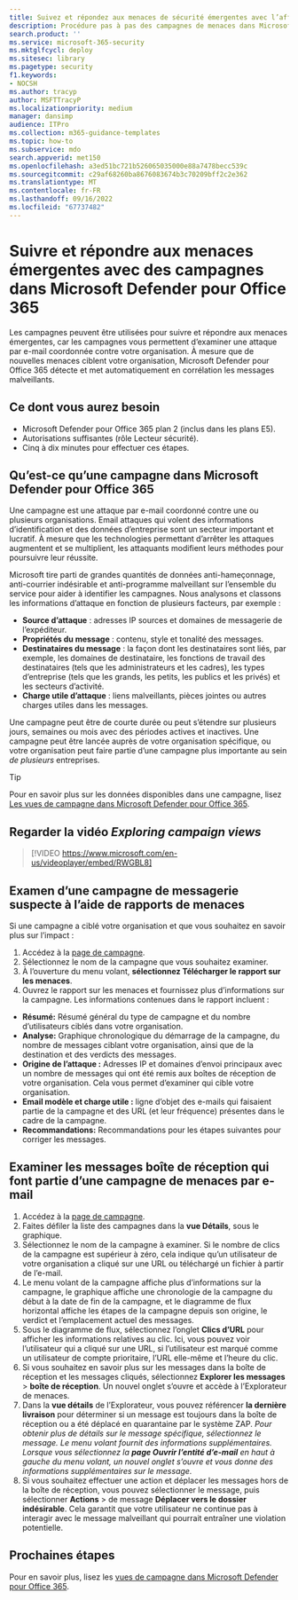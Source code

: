 ```yaml
---
title: Suivez et répondez aux menaces de sécurité émergentes avec l’affichage des campagnes dans Microsoft Defender pour Office 365
description: Procédure pas à pas des campagnes de menaces dans Microsoft Defender pour Office 365 pour montrer comment elles peuvent être utilisées pour enquêter sur une attaque par e-mail coordonnée contre votre organisation.
search.product: ''
ms.service: microsoft-365-security
ms.mktglfcycl: deploy
ms.sitesec: library
ms.pagetype: security
f1.keywords:
- NOCSH
ms.author: tracyp
author: MSFTTracyP
ms.localizationpriority: medium
manager: dansimp
audience: ITPro
ms.collection: m365-guidance-templates
ms.topic: how-to
ms.subservice: mdo
search.appverid: met150
ms.openlocfilehash: a3ed51bc721b526065035000e88a7478becc539c
ms.sourcegitcommit: c29af68260ba8676083674b3c70209bff2c2e362
ms.translationtype: MT
ms.contentlocale: fr-FR
ms.lasthandoff: 09/16/2022
ms.locfileid: "67737482"
---
```

# <a name="track-and-respond-to-emerging-threats-with-campaigns-in-microsoft-defender-for-office-365"></a>Suivre et répondre aux menaces émergentes avec des campagnes dans Microsoft Defender pour Office 365

Les campagnes peuvent être utilisées pour suivre et répondre aux menaces émergentes, car les campagnes vous permettent d’examiner une attaque par e-mail coordonnée contre votre organisation. À mesure que de nouvelles menaces ciblent votre organisation, Microsoft Defender pour Office 365 détecte et met automatiquement en corrélation les messages malveillants. 

## <a name="what-you-will-need"></a>Ce dont vous aurez besoin
- Microsoft Defender pour Office 365 plan 2 (inclus dans les plans E5).
- Autorisations suffisantes (rôle Lecteur sécurité).
- Cinq à dix minutes pour effectuer ces étapes.

## <a name="what-is-a-campaign-in-microsoft-defender-for-office-365"></a>Qu’est-ce qu’une campagne dans Microsoft Defender pour Office 365

Une campagne est une attaque par e-mail coordonné contre une ou plusieurs organisations. Email attaques qui volent des informations d’identification et des données d’entreprise sont un secteur important et lucratif. À mesure que les technologies permettant d’arrêter les attaques augmentent et se multiplient, les attaquants modifient leurs méthodes pour poursuivre leur réussite.

Microsoft tire parti de grandes quantités de données anti-hameçonnage, anti-courrier indésirable et anti-programme malveillant sur l’ensemble du service pour aider à identifier les campagnes. Nous analysons et classons les informations d’attaque en fonction de plusieurs facteurs, par exemple :

- **Source d’attaque** : adresses IP sources et domaines de messagerie de l’expéditeur.
- **Propriétés du message** : contenu, style et tonalité des messages.
- **Destinataires du message** : la façon dont les destinataires sont liés, par exemple, les domaines de destinataire, les fonctions de travail des destinataires (tels que les administrateurs et les cadres), les types d’entreprise (tels que les grands, les petits, les publics et les privés) et les secteurs d’activité.
- **Charge utile d’attaque** : liens malveillants, pièces jointes ou autres charges utiles dans les messages.

Une campagne peut être de courte durée ou peut s’étendre sur plusieurs jours, semaines ou mois avec des périodes actives et inactives. Une campagne peut être lancée auprès de votre organisation spécifique, ou votre organisation peut faire partie d’une campagne plus importante au sein *de plusieurs* entreprises.

> [!TIP]
> Pour en savoir plus sur les données disponibles dans une campagne, lisez [Les vues de campagne dans Microsoft Defender pour Office 365](/microsoft-365/security/office-365-security/campaigns).

## <a name="watch-the-exploring-campaign-views-video"></a>Regarder la vidéo *Exploring campaign views*

> [!VIDEO https://www.microsoft.com/en-us/videoplayer/embed/RWGBL8]

## <a name="investigating-a-suspicious-email-campaign-using-threat-reports"></a>Examen d’une campagne de messagerie suspecte à l’aide de rapports de menaces

Si une campagne a ciblé votre organisation et que vous souhaitez en savoir plus sur l’impact : 
1. Accédez à la [page de campagne](https://security.microsoft.com/campaigns).
1. Sélectionnez le nom de la campagne que vous souhaitez examiner. 
1. À l’ouverture du menu volant, **sélectionnez Télécharger le rapport sur les menaces**.
1. Ouvrez le rapport sur les menaces et fournissez plus d’informations sur la campagne. Les informations contenues dans le rapport incluent : 
- **Résumé:** Résumé général du type de campagne et du nombre d’utilisateurs ciblés dans votre organisation. 
- **Analyse:** Graphique chronologique du démarrage de la campagne, du nombre de messages ciblant votre organisation, ainsi que de la destination et des verdicts des messages. 
- **Origine de l’attaque :** Adresses IP et domaines d’envoi principaux avec un nombre de messages qui ont été remis aux boîtes de réception de votre organisation. Cela vous permet d’examiner qui cible votre organisation. 
- **Email modèle et charge utile :** ligne d’objet des e-mails qui faisaient partie de la campagne et des URL (et leur fréquence) présentes dans le cadre de la campagne.
- **Recommandations:** Recommandations pour les étapes suivantes pour corriger les messages.

## <a name="investigate-inboxed-messages-that-are-part-of-a-email-threat-campaign"></a>Examiner les messages boîte de réception qui font partie d’une campagne de menaces par e-mail

1. Accédez à la [page de campagne](https://security.microsoft.com/campaigns).
1. Faites défiler la liste des campagnes dans la **vue Détails**, sous le graphique.
1. Sélectionnez le nom de la campagne à examiner. Si le nombre de clics de la campagne est supérieur à zéro, cela indique qu’un utilisateur de votre organisation a cliqué sur une URL ou téléchargé un fichier à partir de l’e-mail.
1. Le menu volant de la campagne affiche plus d’informations sur la campagne, le graphique affiche une chronologie de la campagne du début à la date de fin de la campagne, et le diagramme de flux horizontal affiche les étapes de la campagne depuis son origine, le verdict et l’emplacement actuel des messages.
1. Sous le diagramme de flux, sélectionnez l’onglet **Clics d’URL** pour afficher les informations relatives au clic. Ici, vous pouvez voir l’utilisateur qui a cliqué sur une URL, si l’utilisateur est marqué comme un utilisateur de compte prioritaire, l’URL elle-même et l’heure du clic. 
1. Si vous souhaitez en savoir plus sur les messages dans la boîte de réception et les messages cliqués, sélectionnez **Explorer les messages** > **boîte de réception**. Un nouvel onglet s’ouvre et accède à l’Explorateur de menaces. 
1. Dans la **vue détails** de l’Explorateur, vous pouvez référencer **la dernière livraison** pour déterminer si un message est toujours dans la boîte de réception ou a été déplacé en quarantaine par le système ZAP. _Pour obtenir plus de détails sur le message spécifique, sélectionnez le message. Le menu volant fournit des informations supplémentaires. Lorsque vous sélectionnez la **page Ouvrir l’entité d’e-mail** en haut à gauche du menu volant, un nouvel onglet s’ouvre et vous donne des informations supplémentaires sur le message._
1.  Si vous souhaitez effectuer une action et déplacer les messages hors de la boîte de réception, vous pouvez sélectionner le message, puis sélectionner **Actions** >  de message **Déplacer vers le dossier indésirable**. Cela garantit que votre utilisateur ne continue pas à interagir avec le message malveillant qui pourrait entraîner une violation potentielle. 

## <a name="next-steps"></a>Prochaines étapes

Pour en savoir plus, lisez les [vues de campagne dans Microsoft Defender pour Office 365](/microsoft-365/security/office-365-security/campaigns).
